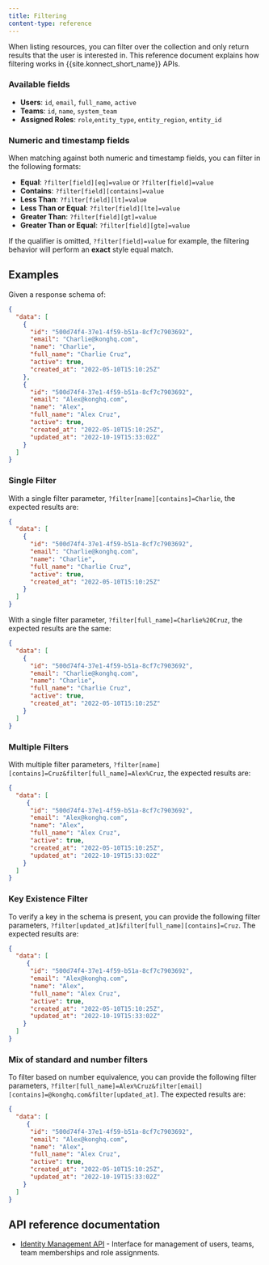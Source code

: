 ```yaml
---
title: Filtering
content-type: reference
---
```




When listing resources, you can filter over the collection and
only return results that the user is interested in.
This reference document explains how filtering works in {{site.konnect_short_name}} APIs.

### Available fields

* **Users**: `id`, `email`, `full_name`, `active`
* **Teams**: `id`, `name`, `system_team`
* **Assigned Roles**: `role`,`entity_type`, `entity_region`, `entity_id`

### Numeric and timestamp fields

When matching against both numeric and timestamp fields, you can filter in the following formats:

* **Equal**: `?filter[field][eq]=value` or `?filter[field]=value`
* **Contains**: `?filter[field][contains]=value`
* **Less Than**: `?filter[field][lt]=value`
* **Less Than or Equal**: `?filter[field][lte]=value`
* **Greater Than**: `?filter[field][gt]=value`
* **Greater Than or Equal**: `?filter[field][gte]=value`

If the qualifier is omitted, `?filter[field]=value` for example, the filtering behavior will perform an **exact** style
equal match.

## Examples

Given a response schema of:

```json
{
  "data": [
    {
      "id": "500d74f4-37e1-4f59-b51a-8cf7c7903692",
      "email": "Charlie@konghq.com",
      "name": "Charlie",
      "full_name": "Charlie Cruz",
      "active": true,
      "created_at": "2022-05-10T15:10:25Z"
    },
    {
      "id": "500d74f4-37e1-4f59-b51a-8cf7c7903692",
      "email": "Alex@konghq.com",
      "name": "Alex",
      "full_name": "Alex Cruz",
      "active": true,
      "created_at": "2022-05-10T15:10:25Z",
      "updated_at": "2022-10-19T15:33:02Z"
    }
  ]
}
```

### Single Filter

With a single filter parameter, `?filter[name][contains]=Charlie`, the expected
results are:

```json
{
  "data": [
    {
      "id": "500d74f4-37e1-4f59-b51a-8cf7c7903692",
      "email": "Charlie@konghq.com",
      "name": "Charlie",
      "full_name": "Charlie Cruz",
      "active": true,
      "created_at": "2022-05-10T15:10:25Z"
    }
  ]
}
```

With a single filter parameter, `?filter[full_name]=Charlie%20Cruz`, the expected
results are the same:

```json
{
  "data": [
    {
      "id": "500d74f4-37e1-4f59-b51a-8cf7c7903692",
      "email": "Charlie@konghq.com",
      "name": "Charlie",
      "full_name": "Charlie Cruz",
      "active": true,
      "created_at": "2022-05-10T15:10:25Z"
    }
  ]
}
```

### Multiple Filters

With multiple filter parameters,
`?filter[name][contains]=Cruz&filter[full_name]=Alex%Cruz`, the expected
results are:

```json
{
  "data": [
     {
      "id": "500d74f4-37e1-4f59-b51a-8cf7c7903692",
      "email": "Alex@konghq.com",
      "name": "Alex",
      "full_name": "Alex Cruz",
      "active": true,
      "created_at": "2022-05-10T15:10:25Z",
      "updated_at": "2022-10-19T15:33:02Z"
    }
  ]
}
```

### Key Existence Filter

To verify a key in the schema is present, you can provide the following
filter parameters, `?filter[updated_at]&filter[full_name][contains]=Cruz`. The
expected results are:

```json
{
  "data": [
     {
      "id": "500d74f4-37e1-4f59-b51a-8cf7c7903692",
      "email": "Alex@konghq.com",
      "name": "Alex",
      "full_name": "Alex Cruz",
      "active": true,
      "created_at": "2022-05-10T15:10:25Z",
      "updated_at": "2022-10-19T15:33:02Z"
    }
  ]
}
```

### Mix of standard and number filters

To filter based on number equivalence, you can provide the following
filter parameters,
`?filter[full_name]=Alex%Cruz&filter[email][contains]=@konghq.com&filter[updated_at]`.
The expected results are:

```json
{
  "data": [
     {
      "id": "500d74f4-37e1-4f59-b51a-8cf7c7903692",
      "email": "Alex@konghq.com",
      "name": "Alex",
      "full_name": "Alex Cruz",
      "active": true,
      "created_at": "2022-05-10T15:10:25Z",
      "updated_at": "2022-10-19T15:33:02Z"
    }
  ]
}
```

## API reference documentation

* [Identity Management API](/konnect/identity-management-api/) - Interface for management of users, teams, team memberships and role assignments.